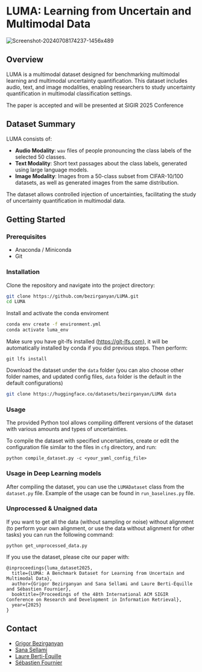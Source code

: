 # LUMA: Learning from Uncertain and Multimodal Data
![Screenshot-20240708174237-1456x489](https://github.com/bezirganyan/LUMA/assets/16824193/f97782ad-d28e-4559-b32b-f0660b4d46cd)



## Overview

LUMA is a multimodal dataset designed for benchmarking multimodal learning and multimodal uncertainty quantification. This dataset includes audio, text, and image modalities, enabling researchers to study uncertainty quantification in multimodal classification settings.

The paper is accepted and will be presented at SIGIR 2025 Conference

## Dataset Summary

LUMA consists of:
- **Audio Modality**: `wav` files of people pronouncing the class labels of the selected 50 classes.
- **Text Modality**: Short text passages about the class labels, generated using large language models.
- **Image Modality**: Images from a 50-class subset from CIFAR-10/100 datasets, as well as generated images from the same distribution.

The dataset allows controlled injection of uncertainties, facilitating the study of uncertainty quantification in multimodal data.

## Getting Started

### Prerequisites

- Anaconda / Miniconda
- Git

### Installation
Clone the repository and navigate into the project directory:

```bash
git clone https://github.com/bezirganyan/LUMA.git 
cd LUMA
```
Install and activate the conda enviroment
```bash
conda env create -f environment.yml
conda activate luma_env
```

Make sure you have git-lfs installed (https://git-lfs.com), it will be automatically installed by conda if you did previous steps. Then perform:
```
git lfs install
```
Download the dataset under the `data` folder (you can also choose other folder names, and updated config files, `data` folder is the default in the default configurations)
```bash
git clone https://huggingface.co/datasets/bezirganyan/LUMA data
```

### Usage
The provided Python tool allows compiling different versions of the dataset with various amounts and types of uncertainties.

To compile the dataset with specified uncertainties, create or edit the configuration file similar to the files in `cfg` directory, and run:
```
python compile_dataset.py -c <your_yaml_config_file>
```

### Usage in Deep Learning models
After compiling the dataset, you can use the `LUMADataset` class from the `dataset.py` file. Example of the usage can be found in `run_baselines.py` file.

### Unprocessed & Unaigned data
If you want to get all the data (without sampling or noise) without alignment (to perform your own alignment, or use the data without alignment for other tasks) you can run the following command:

```
python get_unprocessed_data.py
```

If you use the dataset, please cite our paper with:
```
@inproceedings{luma_dataset2025,
  title={LUMA: A Benchmark Dataset for Learning from Uncertain and Multimodal Data}, 
  author={Grigor Bezirganyan and Sana Sellami and Laure Berti-Équille and Sébastien Fournier},
  booktitle={Proceedings of the 48th International ACM SIGIR Conference on Research and Development in Information Retrieval},
  year={2025}
}
```

## Contact

* <a href="mailto:grigor.bezirganyan98@gmail.com">Grigor Bezirganyan</a>
* <a href="mailto:sana.sellami@univ-amu.fr">Sana Sellami</a>
* <a href="mailto:laure.berti@ird.fr">Laure Berti-Équille</a>
* <a href="mailto:sebastien.fournier@univ-amu.fr">Sébastien Fournier</a>
